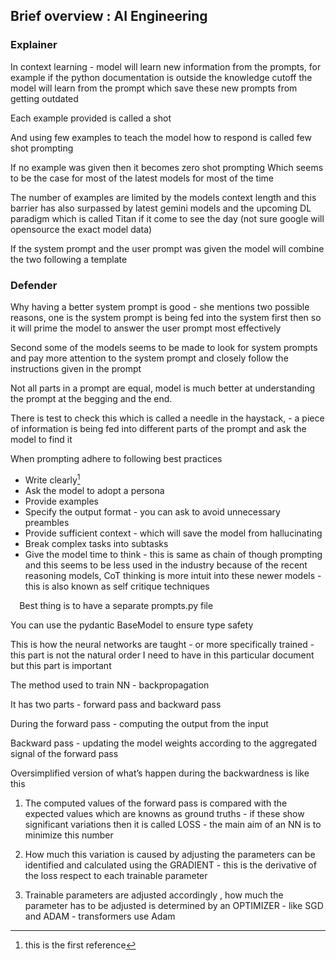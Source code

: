 ## Brief overview : AI Engineering

### Explainer
In context learning - model will learn new information from the prompts, for example if the python documentation is outside the knowledge cutoff the model will learn from the prompt which save these new prompts from getting outdated 

Each example provided is called a shot

And using few examples to teach the model how to respond is called few shot prompting 

If no example was given then it becomes zero shot prompting 
Which seems to be the case for most of the latest models for most of the time

The number of examples are limited by the models context length and this barrier has also surpassed by latest gemini models and the upcoming DL paradigm which is called Titan if it come to see the day (not sure google will opensource the  exact model data)

If the system prompt and the user prompt was given the model will combine the two following a template 

### Defender

Why having a better system prompt is good - she mentions two possible reasons, one is the system prompt is being fed into the system first then so it will prime the model to answer the user prompt most effectively 

Second some of the models seems to be made to look for system prompts and pay more attention to the system prompt and closely follow the instructions given in the prompt 

Not all parts in a prompt are equal, model is much better at understanding the prompt at the begging and the end. 

There is test to check this which is called a needle in the haystack, - a piece of information is being fed into different parts of the prompt and ask the model to find it 

When prompting adhere to following best practices
* Write clearly[^1]
* Ask the model to adopt a persona
* Provide examples 
* Specify the output format - you can ask to avoid unnecessary preambles 
* Provide sufficient context - which will save the model from hallucinating 
* Break complex tasks into subtasks 
* Give the model time to think - this is same as chain of though prompting and this seems to be less used in the industry because of the recent reasoning models, CoT thinking is more intuit into these newer models - this is also known as self critique techniques 


⠀
Best thing is to have a separate prompts.py file

You can use the pydantic BaseModel to ensure type safety 

This is how the neural networks are taught - or more specifically trained - this part is not the natural order I need to have in this particular document but this part is important 

The method used to train NN - backpropagation 

It has two parts - forward pass and backward pass 

During the forward pass - computing the output from the input 

Backward pass - updating the model weights according to the aggregated signal of the forward pass

Oversimplified version of what’s happen during the backwardness is like this

1. The computed values of the forward pass is compared with the expected values which are knowns as ground truths - if these show significant variations then it is called LOSS - the main aim of an NN is to minimize this number

2. How much this variation is caused by adjusting the parameters can be identified and calculated using the GRADIENT - this is the derivative of the loss respect to each trainable parameter
3. Trainable parameters are adjusted accordingly , how much the parameter has to be adjusted is determined by an OPTIMIZER - like SGD and ADAM - transformers use Adam 











[^1]: this is the first reference 

